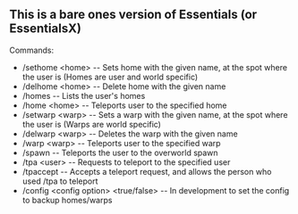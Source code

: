 ## This is a bare ones version of Essentials (or EssentialsX)

Commands:
  * /sethome \<home\> -- Sets home with the given name,  at the spot where the user is (Homes are user and world specific)
  * /delhome \<home\> -- Delete home with the given name
  * /homes -- Lists the user's homes
  * /home \<home\> -- Teleports user to the specified home
  * /setwarp \<warp\> -- Sets a warp with the given name, at the spot where the user is (Warps are world specific)
  * /delwarp \<warp\> -- Deletes the warp with the given name
  * /warp \<warp\> -- Teleports user to the specified warp 
  * /spawn -- Teleports the user to the overworld spawn
  * /tpa \<user\> -- Requests to teleport to the specified user
  * /tpaccept -- Accepts a teleport request, and allows the person who used /tpa to teleport
  * /config \<config option\> \<true/false\> -- In development to set the config to backup homes/warps
  
  
